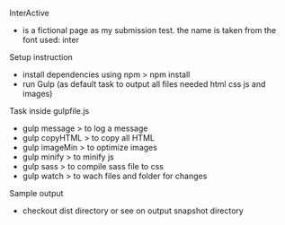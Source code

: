 InterActive
- is a fictional page as my submission test. the name is taken from the font used: inter

Setup instruction
- install dependencies using npm > npm install
- run Gulp (as default task to output all files needed html css js and images)

Task inside gulpfile.js
- gulp message > to log a message
- gulp copyHTML > to copy all HTML
- gulp imageMin > to optimize images
- gulp minify > to minify js
- gulp sass > to compile sass file to css
- gulp watch > to wach files and folder for changes

Sample output
- checkout dist directory or see on output snapshot directory

